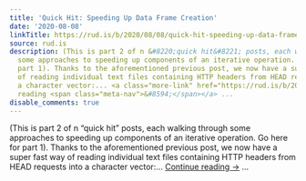 ```yaml
---
title: 'Quick Hit: Speeding Up Data Frame Creation'
date: '2020-08-08'
linkTitle: https://rud.is/b/2020/08/08/quick-hit-speeding-up-data-frame-creation/
source: rud.is
description: (This is part 2 of n &#8220;quick hit&#8221; posts, each walking through
  some approaches to speeding up components of an iterative operation. Go here for
  part 1). Thanks to the aforementioned previous post, we now have a super fast way
  of reading individual text files containing HTTP headers from HEAD requests into
  a character vector:... <a class="more-link" href="https://rud.is/b/2020/08/08/quick-hit-speeding-up-data-frame-creation/">Continue
  reading <span class="meta-nav">&#8594;</span></a> ...
disable_comments: true
---
```

(This is part 2 of n &#8220;quick hit&#8221; posts, each walking through some approaches to speeding up components of an iterative operation. Go here for part 1). Thanks to the aforementioned previous post, we now have a super fast way of reading individual text files containing HTTP headers from HEAD requests into a character vector:... <a class="more-link" href="https://rud.is/b/2020/08/08/quick-hit-speeding-up-data-frame-creation/">Continue reading <span class="meta-nav">&#8594;</span></a> ...